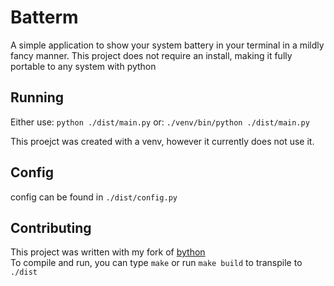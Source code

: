 # Batterm

A simple application to show your system battery in your terminal in a mildly fancy manner. This project does not require an install, making it fully portable to any system with python

## Running

Either use:
```python ./dist/main.py```
or:
```./venv/bin/python ./dist/main.py```

This proejct was created with a venv, however it currently does not use it.

## Config
config can be found in `./dist/config.py`

## Contributing

This project was written with my fork of [bython](https://github.com/prushton2/bython)<br>
To compile and run, you can type ```make``` or run ```make build``` to transpile to `./dist`
